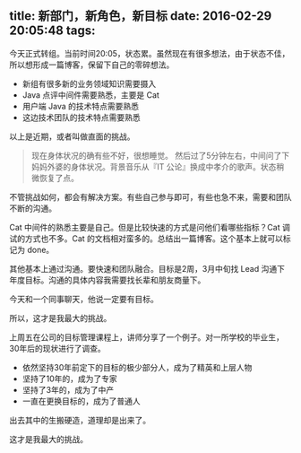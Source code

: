 title: 新部门，新角色，新目标
date: 2016-02-29 20:05:48
tags:
---

今天正式转组。当前时间20:05，状态累。虽然现在有很多想法，由于状态不佳，所以想形成一篇博客，保留下自己的零碎想法。

- 新组有很多新的业务领域知识需要摄入
- Java 点评中间件需要熟悉，主要是 Cat
- 用户端 Java 的技术特点需要熟悉
- 这边技术团队的技术特点需要熟悉

以上是近期，或者叫做直面的挑战。

> 现在身体状况的确有些不好，很想睡觉。 然后过了5分钟左右，中间问了下妈妈外婆的身体状况。背景音乐从『IT 公论』换成中孝介的歌声。状态稍微恢复了点。

不管挑战如何，都会有解决方案。有些自己参与即可，有些也急不来，需要和团队不断的沟通。

Cat 中间件的熟悉主要是自己。但是比较快速的方式是问他们看哪些指标？Cat 调试的方式也不多。Cat 的文档相对蛮多的。总结出一篇博客。这个基本上就可以标记为 done。

其他基本上通过沟通。要快速和团队融合。目标是2周，3月中旬找 Lead 沟通下年度目标。沟通的具体内容我需要找长辈和朋友商量下。

今天和一个同事聊天，他说一定要有目标。

所以，这才是我最大的挑战。

上周五在公司的目标管理课程上，讲师分享了一个例子。对一所学校的毕业生，30年后的现状进行了调查。

- 依然坚持30年前定下的目标的极少部分人，成为了精英和上层人物
- 坚持了10年的，成为了专家
- 坚持了3年的，成为了中产
- 一直在更换目标的，成为了普通人

出去其中的生搬硬造，道理却是出来了。

这才是我最大的挑战。

